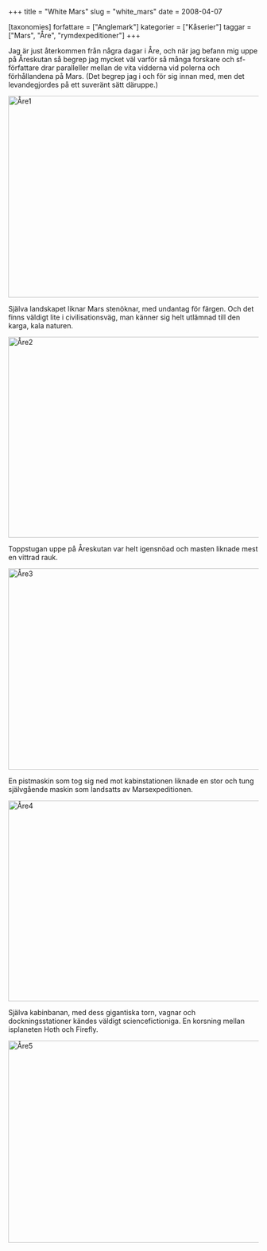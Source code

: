 +++
title = "White Mars"
slug = "white_mars"
date = 2008-04-07

[taxonomies]
forfattare = ["Anglemark"]
kategorier = ["Kåserier"]
taggar = ["Mars", "Åre", "rymdexpeditioner"]
+++

Jag är just återkommen från några dagar i Åre, och när jag befann mig uppe på Åreskutan så begrep jag mycket väl varför så många forskare och sf-författare drar paralleller mellan de vita vidderna vid polerna och förhållandena på Mars. (Det begrep jag i och för sig innan med, men det levandegjordes på ett suveränt sätt däruppe.)

<img src="__FIXME__/wp-content/uploads/2008/04/web_9777.jpg" alt="Åre1" height="405" width="540" />

Själva landskapet liknar Mars stenöknar, med undantag för färgen. Och det finns väldigt lite i civilisationsväg, man känner sig helt utlämnad till den karga, kala naturen.

<img src="__FIXME__/wp-content/uploads/2008/04/web_9787.jpg" alt="Åre2" height="403" width="538" />

Toppstugan uppe på Åreskutan var helt igensnöad och masten liknade mest en vittrad rauk.

<img src="__FIXME__/wp-content/uploads/2008/04/web_9804.jpg" alt="Åre3" height="404" width="539" />

En pistmaskin som tog sig ned mot kabinstationen liknade en stor och tung självgående maskin som landsatts av Marsexpeditionen.

<img src="__FIXME__/wp-content/uploads/2008/04/web_9835.jpg" alt="Åre4" height="403" width="538" />

Själva kabinbanan, med dess gigantiska torn, vagnar och dockningsstationer kändes väldigt sciencefictioniga. En korsning mellan isplaneten Hoth och Firefly.

<img src="__FIXME__/wp-content/uploads/2008/04/web_9846.jpg" alt="Åre5" height="406" width="542" />
